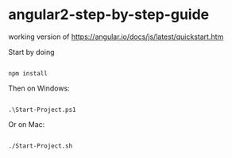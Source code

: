# angular2-step-by-step-guide

working version of https://angular.io/docs/js/latest/quickstart.htm

Start by doing
<pre><code>
npm install
</code></pre>

Then on Windows:

<pre><code>
.\Start-Project.ps1
</code></pre>

Or on Mac:

<pre><code>
./Start-Project.sh
</code></pre>
